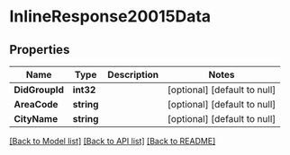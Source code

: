 # InlineResponse20015Data

## Properties
Name | Type | Description | Notes
------------ | ------------- | ------------- | -------------
**DidGroupId** | **int32** |  | [optional] [default to null]
**AreaCode** | **string** |  | [optional] [default to null]
**CityName** | **string** |  | [optional] [default to null]

[[Back to Model list]](../README.md#documentation-for-models) [[Back to API list]](../README.md#documentation-for-api-endpoints) [[Back to README]](../README.md)


